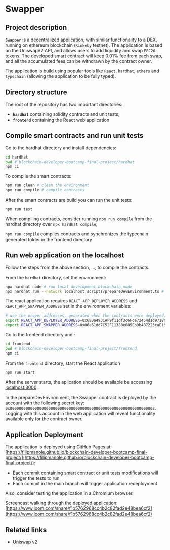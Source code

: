 # Swapper

## Project description

**`Swapper`** is a decentralized application, with similar functionality to a DEX, running on ethereum blockchain (`Rinkeby` testnet). The application is based on the UniswapV2 API, and allows users to add liquidity and swap `ERC20` tokens. The developed smart contract will keep 0.01% fee from each swap, and all the accumulated fees can be withdrawn by the contract owner.

The application is build using popular tools like `React`, `hardhat`, `ethers` and `typechain` (allowing the application to be fully typed).

## Directory structure

The root of the repository has two important directories:
- **`hardhat`** containing solidity contracts and unit tests;
- **`frontend`** containing the React web application

## Compile smart contracts and run unit tests

Go to the hardhat directory and install dependencies:
```sh
cd hardhat
pwd # blockchain-developer-bootcamp-final-project/hardhat
npm ci
```

To compile the smart contracts:

```sh
npm run clean # clean the environment
npm run compile # compile contracts
```

After the smart contracts are build you can run the unit tests:
```sh
npm run test
```

When compiling contracts, consider running `npm run compile` from the hardhat directory over `npx hardhat compile`; 

`npm run compile` compiles contracts and synchronizes the typechain generated folder in the frontend directory

## Run web application on the localhost

Follow the steps from the above section, ..., to compile the contracts.

From the `hardhat` directory, set the environment:

```sh
npx hardhat node # run local development blockchain node
npx hardhat run --network localhost scripts/prepareDevEnvironment.ts # deploy contracts
```

The react application requires `REACT_APP_DEPLOYER_ADDRESS` and `REACT_APP_SWAPPER_ADDRESS` set in the environment variables:

```sh
# use the proper addresses, generated when the contracts were deployed;
export REACT_APP_DEPLOYER_ADDRESS=0x6E0a4931AF9f11df3c6Fce72454d1d9718C002AC
export REACT_APP_SWAPPER_ADDRESS=0x06a61dd7C52F11388e085Eb9b4B7223caE15BBE9
```

Go to the frontend directory and :
```sh
cd frontend
pwd # blockchain-developer-bootcamp-final-project/frontend
npm ci
```

From the `frontend` directory, start the React application
```sh
npm run start
```

After the server starts, the aplication should be available be accessing [localhost:3000](localhost:3000).

In the prepareDevEnvironment, the Swapper contract is deployed by the account with the following secret key: `0x0000000000000000000000000000000000000000000000000000000000000002`. Logging with this account in the web application will reveal functionality available only for the contract owner.

## Application Deployment

The application is deployed using GitHub Pages at: [https://filipmanole.github.io/blockchain-developer-bootcamp-final-project/](https://filipmanole.github.io/blockchain-developer-bootcamp-final-project/):

- Each commit containing smart contract or unit tests modifications will trigger the tests to run
- Each commit in the main branch will trigger application redeployment

Also, consider testing the application in a Chromium browser.

Screencast walking through the deployed application: [https://www.loom.com/share/f1b5762968cc4b2c82fad2e48bea6cf2](https://www.loom.com/share/f1b5762968cc4b2c82fad2e48bea6cf2)

## Related links

- [Uniswap v2](https://uniswap.org/docs/v2/)
